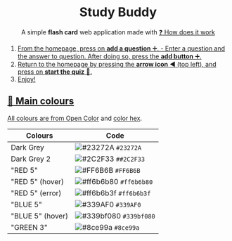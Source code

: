 <h1 align="center">Study Buddy</h1>
<p align="center">A simple <b>flash card</b> web application made with <a href="[React](https://reactjs.org/)>React</a>.</p>

## :question: How does it work
1. From the homepage, press on **add a question** :heavy_plus_sign:.
		- Enter a question and the answer to question. After doing so, press the **add button**  :heavy_plus_sign:.
2. Return to the homepage by pressing the **arrow icon** :arrow_backward: (top left), and press on **start the quiz** :pencil:.
3. Enjoy!

## :art: Main colours
All colours are from [Open Color](https://yeun.github.io/open-color/) and [color hex](https://www.color-hex.com/color-palette/25362).

| Colours	       | Code		|
|----------------|-----------------------------------------------------------------------------------|
| Dark Grey	     |![#23272A](https://via.placeholder.com/15/23272A/000000?text=+) `#23272A`  		     |
| Dark Grey 2    |![#2C2F33](https://via.placeholder.com/15/2C2F33/000000?text=+) `##2C2F33` 		     |
|"RED 5"	       |![#FF6B6B](https://via.placeholder.com/15/FF6B6B/000000?text=+) `#FF6B6B`  		     |
|"RED 5" (hover) |![#ff6b6b80](https://via.placeholder.com/15/ff6b6b80/000000?text=+) `#ff6b6b80`    |
|"RED 5" (error) |![#ff6b6b3f](https://via.placeholder.com/15/ff6b6b3f/000000?text=+) `#ff6b6b3f`    |
|"BLUE 5" 	     |![#339AF0](https://via.placeholder.com/15/339AF0/000000?text=+) `#339AF0`  		     |
|"BLUE 5" (hover)|![#339bf080](https://via.placeholder.com/15/339bf080/000000?text=+) `#339bf080`    |
|"GREEN 3"       |![#8ce99a](https://via.placeholder.com/15/8ce99a/000000?text=+) `#8ce99a`  		     |	

